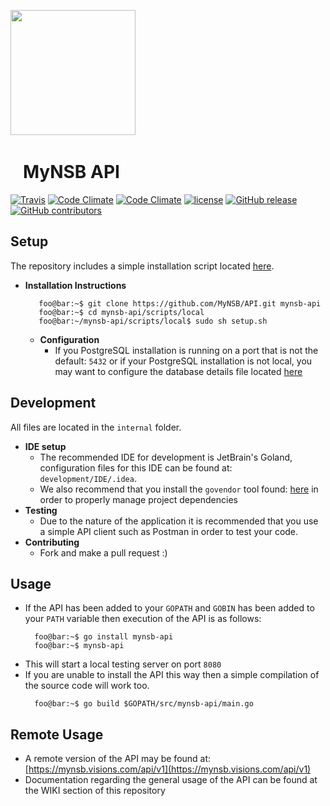 <img src="https://github.com/MyNSB/Android/blob/master/app/src/main/res/mipmap-xxxhdpi/mynsb_logo.png" width="200"/> &nbsp; 
# &nbsp;&nbsp; MyNSB API

[![Travis](https://img.shields.io/travis/MyNSB/API.svg?style=flat-square)](https://travis-ci.org/MyNSB/API)
[![Code Climate](https://img.shields.io/codeclimate/maintainability/MyNSB/API.svg?style=flat-square)](https://codeclimate.com/github/MyNSB/API)
[![Code Climate](https://img.shields.io/codeclimate/issues/github/MyNSB/API.svg?style=flat-square)](https://codeclimate.com/github/MyNSB/API)
[![license](https://img.shields.io/github/license/MyNSB/API.svg?style=flat-square)]()
[![GitHub release](https://img.shields.io/github/release/MyNSB/API.svg?style=flat-square)]()
[![GitHub contributors](https://img.shields.io/github/contributors/MyNSB/API.svg?style=flat-square)](https://github.com/MyNSB/API)


## Setup
The repository includes a simple installation script located [here](scripts/local/setup.sh). 
 - <b>Installation Instructions</b><br>
    ```console
       foo@bar:~$ git clone https://github.com/MyNSB/API.git mynsb-api
       foo@bar:~$ cd mynsb-api/scripts/local
       foo@bar:~/mynsb-api/scripts/local$ sudo sh setup.sh
    ```
    - <b>Configuration</b>
        - If you PostgreSQL installation is running on a port that is not the default: `5432` or if your PostgreSQL installation is not local, you may want to configure the database details file located [here](database/details.txt)    

## Development
All files are located in the `internal` folder.
 - <b>IDE setup</b>
    - The recommended IDE for development is JetBrain's Goland, configuration files for this IDE can be found at: `development/IDE/.idea`. <br>
    - We also recommend that you install the `govendor` tool found: [here](https://github.com/kardianos/govendor) in order to properly manage project dependencies <br>
 - <b>Testing</b>
    - Due to the nature of the application it is recommended that you use a simple API client such as Postman in order to test your code.
 - <b>Contributing</b>
    - Fork and make a pull request :\)          
    
## Usage
 - If the API has been added to your `GOPATH` and `GOBIN` has been added to your `PATH` variable then execution of the API is as follows:
   ```console
     foo@bar:~$ go install mynsb-api
     foo@bar:~$ mynsb-api
   ```
- This will start a local testing server on port `8080`
- If you are unable to install the API this way then a simple compilation of the source code will work too.
  ```console
    foo@bar:~$ go build $GOPATH/src/mynsb-api/main.go
  ```
  
## Remote Usage
- A remote version of the API may be found at: [https://mynsb.visions.com/api/v1](https://mynsb.visions.com/api/v1)  
- Documentation regarding the general usage of the API can be found at the WIKI section of this repository 
